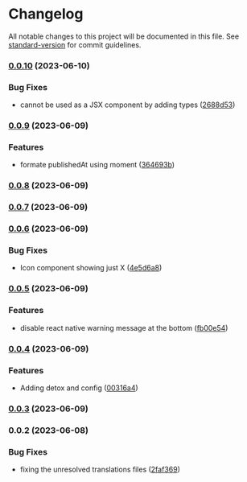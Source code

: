 # Changelog

All notable changes to this project will be documented in this file. See [standard-version](https://github.com/conventional-changelog/standard-version) for commit guidelines.

### [0.0.10](https://github.com/ahmedhegazydev/Newsfeed-react-native/compare/v0.0.9...v0.0.10) (2023-06-10)


### Bug Fixes

* cannot be used as a JSX component by adding types ([2688d53](https://github.com/ahmedhegazydev/Newsfeed-react-native/commit/2688d53339358706e17f9e069b451d0def133179))

### [0.0.9](https://github.com/ahmedhegazydev/Newsfeed-react-native/compare/v0.0.8...v0.0.9) (2023-06-09)


### Features

* formate publishedAt using moment ([364693b](https://github.com/ahmedhegazydev/Newsfeed-react-native/commit/364693bddde3c0355e8e9d67aaaecfff5684c074))

### [0.0.8](https://github.com/ahmedhegazydev/Newsfeed-react-native/compare/v0.0.7...v0.0.8) (2023-06-09)

### [0.0.7](https://github.com/ahmedhegazydev/Newsfeed-react-native/compare/v0.0.6...v0.0.7) (2023-06-09)

### [0.0.6](https://github.com/ahmedhegazydev/Newsfeed-react-native/compare/v0.0.5...v0.0.6) (2023-06-09)


### Bug Fixes

* Icon component showing just X ([4e5d6a8](https://github.com/ahmedhegazydev/Newsfeed-react-native/commit/4e5d6a84ae8dc7f030de0720fff91ac88a6b3bd5))

### [0.0.5](https://github.com/ahmedhegazydev/Newsfeed-react-native/compare/v0.0.4...v0.0.5) (2023-06-09)


### Features

* disable react native warning message at the bottom ([fb00e54](https://github.com/ahmedhegazydev/Newsfeed-react-native/commit/fb00e544580ed983e5c16f369f5365c3d4b0a911))

### [0.0.4](https://github.com/ahmedhegazydev/Newsfeed-react-native/compare/v0.0.3...v0.0.4) (2023-06-09)


### Features

* Adding detox and config ([00316a4](https://github.com/ahmedhegazydev/Newsfeed-react-native/commit/00316a4ffa41cc998781de71c71c2b5cb63d0429))

### [0.0.3](https://github.com/ahmedhegazydev/Newsfeed-react-native/compare/v0.0.2...v0.0.3) (2023-06-09)

### 0.0.2 (2023-06-08)


### Bug Fixes

* fixing the unresolved translations files ([2faf369](https://github.com/ahmedhegazydev/Newsfeed-react-native/commit/2faf36966ec7b36c6fbd2db01b5342dc28d488b7))
